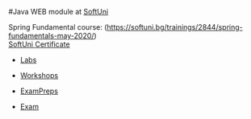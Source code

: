 #Java WEB module at [SoftUni](https://softuni.bg)

Spring Fundamental course: (https://softuni.bg/trainings/2844/spring-fundamentals-may-2020/)
<br/>
[SoftUni Certificate]()
<br/>
  * [Labs](https://github.com/KrasimirKolchev/Spring-Fundamentals/tree/master/westcoastdealershop)
  * [Workshops](https://github.com/KrasimirKolchev/Spring-Fundamentals/tree/master/judgever2)

  * [ExamPreps](https://github.com/KrasimirKolchev/Spring-Fundamentals/tree/master/examPreps)
  * [Exam](https://github.com/KrasimirKolchev/Spring-Fundamentals/tree/master/exam)

  
